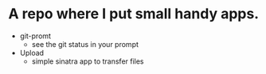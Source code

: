 A repo where I put small handy apps.
====================================

* git-promt 
  * see the git status in your prompt
* Upload 
  * simple sinatra app to transfer files



